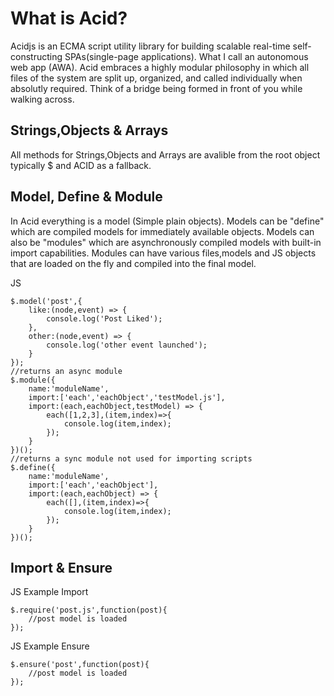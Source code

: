 What is Acid?
=======
Acidjs is an ECMA script utility library for building scalable real-time self-constructing SPAs(single-page applications). What I call an autonomous web app (AWA). Acid embraces a highly modular philosophy in which all files of the system are split up, organized, and called individually when absolutly required. Think of a bridge being formed in front of you while walking across.

Strings,Objects & Arrays
-----------------------
All methods for Strings,Objects and Arrays are avalible from the root object typically $ and ACID as a fallback. 

Model, Define & Module
-----------------------
In Acid everything is a model (Simple plain objects). Models can be "define" which are compiled models for immediately available objects. Models can also be "modules" which are asynchronously compiled models with built-in import capabilities. Modules can have various files,models and JS objects that are loaded on the fly and compiled into the final model.

JS

    $.model('post',{
    	like:(node,event) => {
    		console.log('Post Liked');
    	},
    	other:(node,event) => {
    		console.log('other event launched');
    	}
    });
    //returns an async module
    $.module({
    	name:'moduleName',
    	import:['each','eachObject','testModel.js'],
    	import:(each,eachObject,testModel) => {
    		each([1,2,3],(item,index)=>{
    			console.log(item,index);
    		});
    	}
    })();
    //returns a sync module not used for importing scripts
    $.define({
    	name:'moduleName',
    	import:['each','eachObject'],
    	import:(each,eachObject) => {
    		each([],(item,index)=>{
    			console.log(item,index);
    		});
    	}
    })();


Import & Ensure
-----------------------
JS Example Import

    $.require('post.js',function(post){
		//post model is loaded
	});
	
JS Example Ensure

    $.ensure('post',function(post){
		//post model is loaded
	});



